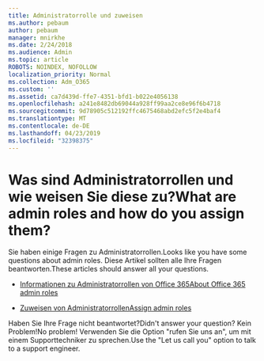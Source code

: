 ```yaml
---
title: Administratorrolle und zuweisen
ms.author: pebaum
author: pebaum
manager: mnirkhe
ms.date: 2/24/2018
ms.audience: Admin
ms.topic: article
ROBOTS: NOINDEX, NOFOLLOW
localization_priority: Normal
ms.collection: Adm_O365
ms.custom: ''
ms.assetid: ca7d439d-ffe7-4351-bfd1-b022e4056138
ms.openlocfilehash: a241e8482db69044a928ff99aa2ce8e96f6b4718
ms.sourcegitcommit: 9d78905c512192ffc4675468abd2efc5f2e4baf4
ms.translationtype: MT
ms.contentlocale: de-DE
ms.lasthandoff: 04/23/2019
ms.locfileid: "32398375"
---
```

# <a name="what-are-admin-roles-and-how-do-you-assign-them"></a><span data-ttu-id="960b5-102">Was sind Administratorrollen und wie weisen Sie diese zu?</span><span class="sxs-lookup"><span data-stu-id="960b5-102">What are admin roles and how do you assign them?</span></span>

<span data-ttu-id="960b5-103">Sie haben einige Fragen zu Administratorrollen.</span><span class="sxs-lookup"><span data-stu-id="960b5-103">Looks like you have some questions about admin roles.</span></span> <span data-ttu-id="960b5-104">Diese Artikel sollten alle Ihre Fragen beantworten.</span><span class="sxs-lookup"><span data-stu-id="960b5-104">These articles should answer all your questions.</span></span>
  
- [<span data-ttu-id="960b5-105">Informationen zu Administratorrollen von Office 365</span><span class="sxs-lookup"><span data-stu-id="960b5-105">About Office 365 admin roles</span></span>](https://support.office.com/article/About-Office-365-admin-roles-da585eea-f576-4f55-a1e0-87090b6aaa9d.aspx)
    
- [<span data-ttu-id="960b5-106">Zuweisen von Administratorrollen</span><span class="sxs-lookup"><span data-stu-id="960b5-106">Assign admin roles</span></span>](https://support.office.com/article/assign-eac4d046-1afd-4f1a-85fc-8219c79e1504.aspx)
    
<span data-ttu-id="960b5-107">Haben Sie Ihre Frage nicht beantwortet?</span><span class="sxs-lookup"><span data-stu-id="960b5-107">Didn't answer your question?</span></span> <span data-ttu-id="960b5-108">Kein Problem!</span><span class="sxs-lookup"><span data-stu-id="960b5-108">No problem!</span></span> <span data-ttu-id="960b5-109">Verwenden Sie die Option "rufen Sie uns an", um mit einem Supporttechniker zu sprechen.</span><span class="sxs-lookup"><span data-stu-id="960b5-109">Use the "Let us call you" option to talk to a support engineer.</span></span>
  

